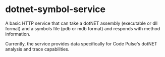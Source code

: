 # dotnet-symbol-service

A basic HTTP service that can take a dotNET assembly (executable or dll format) and a symbols file (pdb or mdb format) and responds with method information.

Currently, the service provides data specifically for Code Pulse's dotNET analysis and trace capabilities.